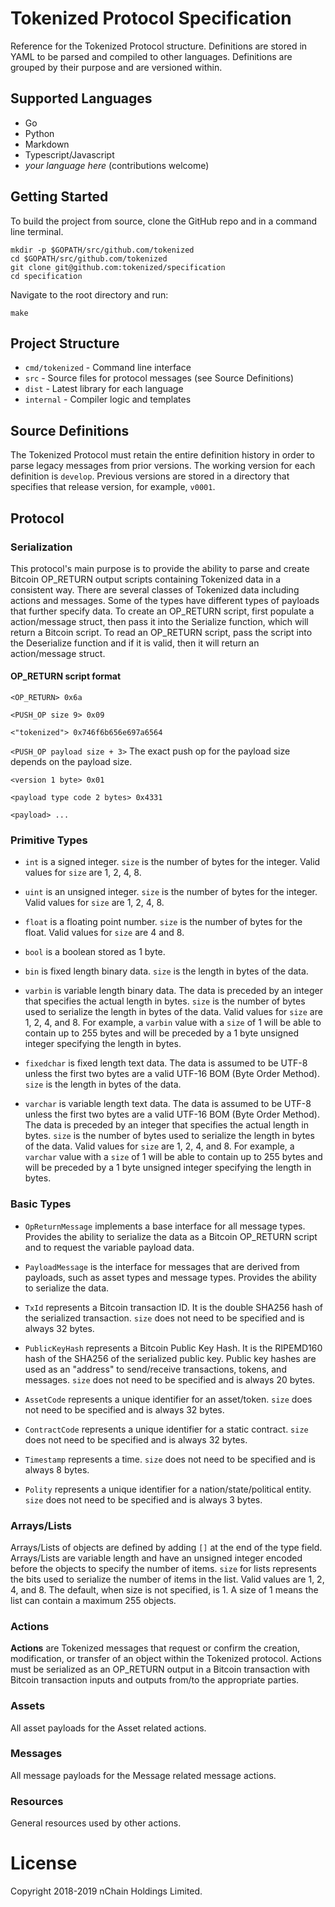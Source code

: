 # Tokenized Protocol Specification

Reference for the Tokenized Protocol structure. Definitions are stored in YAML to be parsed and compiled to other languages. Definitions are grouped by their purpose and are versioned within.

## Supported Languages

- Go
- Python
- Markdown
- Typescript/Javascript
- _your language here_ (contributions welcome)

## Getting Started

To build the project from source, clone the GitHub repo and in a command line terminal.

    mkdir -p $GOPATH/src/github.com/tokenized
    cd $GOPATH/src/github.com/tokenized
    git clone git@github.com:tokenized/specification
    cd specification

Navigate to the root directory and run:

    make

## Project Structure

- `cmd/tokenized` - Command line interface
- `src` - Source files for protocol messages (see Source Definitions)
- `dist` - Latest library for each language
- `internal` - Compiler logic and templates

## Source Definitions

The Tokenized Protocol must retain the entire definition history in order to parse legacy messages from prior versions. The working version for each definition is `develop`. Previous versions are stored in a directory that specifies that release version, for example, `v0001`.

## Protocol

### Serialization

This protocol's main purpose is to provide the ability to parse and create Bitcoin OP_RETURN output scripts containing Tokenized data in a consistent way.
There are several classes of Tokenized data including actions and messages. Some of the types have different types of payloads that further specify data.
To create an OP_RETURN script, first populate a action/message struct, then pass it into the Serialize function, which will return a Bitcoin script.
To read an OP_RETURN script, pass the script into the Deserialize function and if it is valid, then it will return an action/message struct.

#### OP_RETURN script format
`<OP_RETURN> 0x6a`

`<PUSH_OP size 9> 0x09`

`<"tokenized"> 0x746f6b656e697a6564`

`<PUSH_OP payload size + 3>` The exact push op for the payload size depends on the payload size.

`<version 1 byte> 0x01`

`<payload type code 2 bytes> 0x4331`

`<payload> ...`

### Primitive Types

* `int` is a signed integer. `size` is the number of bytes for the integer. Valid values for `size` are 1, 2, 4, 8.

* `uint` is an unsigned integer. `size` is the number of bytes for the integer. Valid values for `size` are 1, 2, 4, 8.

* `float` is a floating point number. `size` is the number of bytes for the float. Valid values for `size` are 4 and 8.

* `bool` is a boolean stored as 1 byte.

* `bin` is fixed length binary data. `size` is the length in bytes of the data.

* `varbin` is variable length binary data.
The data is preceded by an integer that specifies the actual length in bytes.
`size` is the number of bytes used to serialize the length in bytes of the data.
Valid values for `size` are 1, 2, 4, and 8.
For example, a `varbin` value with a `size` of 1 will be able to contain up to 255 bytes and will be preceded by a 1 byte unsigned integer specifying the length in bytes.

* `fixedchar` is fixed length text data.
The data is assumed to be UTF-8 unless the first two bytes are a valid UTF-16 BOM (Byte Order Method).
`size` is the length in bytes of the data.

* `varchar` is variable length text data.
The data is assumed to be UTF-8 unless the first two bytes are a valid UTF-16 BOM (Byte Order Method).
The data is preceded by an integer that specifies the actual length in bytes.
`size` is the number of bytes used to serialize the length in bytes of the data.
Valid values for `size` are 1, 2, 4, and 8.
For example, a `varchar` value with a `size` of 1 will be able to contain up to 255 bytes and will be preceded by a 1 byte unsigned integer specifying the length in bytes.


### Basic Types

* `OpReturnMessage` implements a base interface for all message types.
Provides the ability to serialize the data as a Bitcoin OP_RETURN script and to request the variable payload data.

* `PayloadMessage` is the interface for messages that are derived from payloads, such as asset types and message types.
Provides the ability to serialize the data.

* `TxId` represents a Bitcoin transaction ID.
It is the double SHA256 hash of the serialized transaction.
`size` does not need to be specified and is always 32 bytes.

* `PublicKeyHash` represents a Bitcoin Public Key Hash.
It is the RIPEMD160 hash of the SHA256 of the serialized public key.
Public key hashes are used as an "address" to send/receive transactions, tokens, and messages.
`size` does not need to be specified and is always 20 bytes.

* `AssetCode` represents a unique identifier for an asset/token.
`size` does not need to be specified and is always 32 bytes.

* `ContractCode` represents a unique identifier for a static contract.
`size` does not need to be specified and is always 32 bytes.

* `Timestamp` represents a time.
`size` does not need to be specified and is always 8 bytes.

* `Polity` represents a unique identifier for a nation/state/political entity.
`size` does not need to be specified and is always 3 bytes.

### Arrays/Lists

Arrays/Lists of objects are defined by adding `[]` at the end of the type field.
Arrays/Lists are variable length and have an unsigned integer encoded before the objects to specify the number of items.
`size` for lists represents the bits used to serialize the number of items in the list. Valid values are 1, 2, 4, and 8.
The default, when size is not specified, is 1. A size of 1 means the list can contain a maximum 255 objects.

### Actions

**Actions** are Tokenized messages that request or confirm the creation, modification, or transfer of an object within the Tokenized protocol.
Actions must be serialized as an OP_RETURN output in a Bitcoin transaction with Bitcoin transaction inputs and outputs from/to the appropriate parties.

### Assets

All asset payloads for the Asset related actions.

### Messages

All message payloads for the Message related message actions.

### Resources

General resources used by other actions.

# License

Copyright 2018-2019 nChain Holdings Limited.
